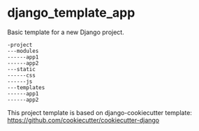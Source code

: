 # django_template_app

Basic template for a new Django project.

```
-project
---modules
------app1
------app2
---static
------css
------js
---templates
------app1
------app2
```

This project template is based on django-cookiecutter template: https://github.com/cookiecutter/cookiecutter-django
